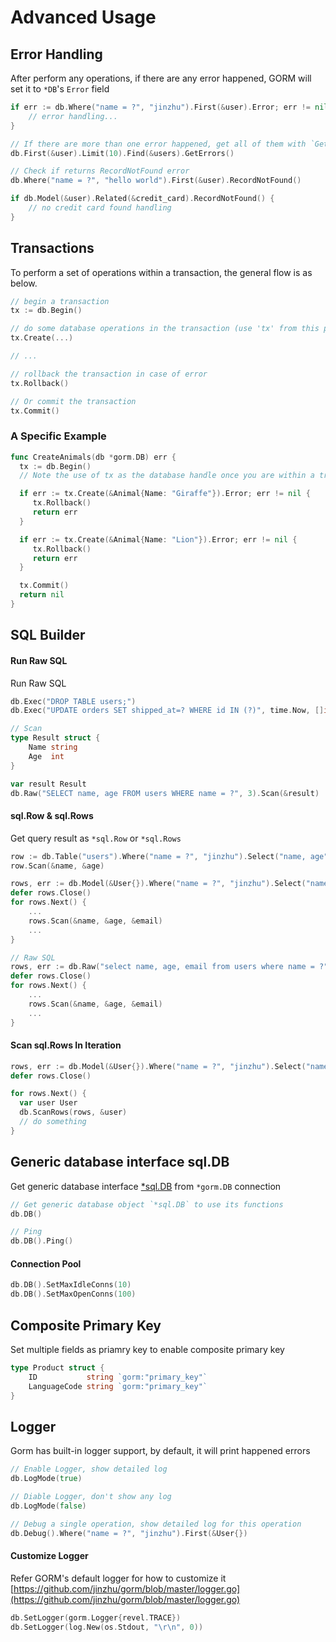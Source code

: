 # Advanced Usage

<!-- toc -->

## Error Handling

After perform any operations, if there are any error happened, GORM will set it to `*DB`'s `Error` field

```go
if err := db.Where("name = ?", "jinzhu").First(&user).Error; err != nil {
	// error handling...
}

// If there are more than one error happened, get all of them with `GetErrors`, it returns `[]error`
db.First(&user).Limit(10).Find(&users).GetErrors()

// Check if returns RecordNotFound error
db.Where("name = ?", "hello world").First(&user).RecordNotFound()

if db.Model(&user).Related(&credit_card).RecordNotFound() {
	// no credit card found handling
}
```

## Transactions

To perform a set of operations within a transaction, the general flow is as below.

```go
// begin a transaction
tx := db.Begin()

// do some database operations in the transaction (use 'tx' from this point, not 'db')
tx.Create(...)

// ...

// rollback the transaction in case of error
tx.Rollback()

// Or commit the transaction
tx.Commit()
```

### A Specific Example

```go
func CreateAnimals(db *gorm.DB) err {
  tx := db.Begin()
  // Note the use of tx as the database handle once you are within a transaction

  if err := tx.Create(&Animal{Name: "Giraffe"}).Error; err != nil {
     tx.Rollback()
     return err
  }

  if err := tx.Create(&Animal{Name: "Lion"}).Error; err != nil {
     tx.Rollback()
     return err
  }

  tx.Commit()
  return nil
}
```

## SQL Builder

#### Run Raw SQL

Run Raw SQL

```go
db.Exec("DROP TABLE users;")
db.Exec("UPDATE orders SET shipped_at=? WHERE id IN (?)", time.Now, []int64{11,22,33})

// Scan
type Result struct {
	Name string
	Age  int
}

var result Result
db.Raw("SELECT name, age FROM users WHERE name = ?", 3).Scan(&result)
```

#### sql.Row & sql.Rows

Get query result as `*sql.Row` or `*sql.Rows`

```go
row := db.Table("users").Where("name = ?", "jinzhu").Select("name, age").Row() // (*sql.Row)
row.Scan(&name, &age)

rows, err := db.Model(&User{}).Where("name = ?", "jinzhu").Select("name, age, email").Rows() // (*sql.Rows, error)
defer rows.Close()
for rows.Next() {
	...
	rows.Scan(&name, &age, &email)
	...
}

// Raw SQL
rows, err := db.Raw("select name, age, email from users where name = ?", "jinzhu").Rows() // (*sql.Rows, error)
defer rows.Close()
for rows.Next() {
	...
	rows.Scan(&name, &age, &email)
	...
}
```

#### Scan sql.Rows In Iteration

```go
rows, err := db.Model(&User{}).Where("name = ?", "jinzhu").Select("name, age, email").Rows() // (*sql.Rows, error)
defer rows.Close()

for rows.Next() {
  var user User
  db.ScanRows(rows, &user)
  // do something
}
```

## Generic database interface sql.DB

Get generic database interface [*sql.DB](http://golang.org/pkg/database/sql/#DB) from `*gorm.DB` connection

```go
// Get generic database object `*sql.DB` to use its functions
db.DB()

// Ping
db.DB().Ping()
```

#### Connection Pool

```go
db.DB().SetMaxIdleConns(10)
db.DB().SetMaxOpenConns(100)
```

## Composite Primary Key

Set multiple fields as priamry key to enable composite primary key

```go
type Product struct {
	ID           string `gorm:"primary_key"`
	LanguageCode string `gorm:"primary_key"`
}
```

## Logger

Gorm has built-in logger support, by default, it will print happened errors

```go
// Enable Logger, show detailed log
db.LogMode(true)

// Diable Logger, don't show any log
db.LogMode(false)

// Debug a single operation, show detailed log for this operation
db.Debug().Where("name = ?", "jinzhu").First(&User{})
```

#### Customize Logger

Refer GORM's default logger for how to customize it [https://github.com/jinzhu/gorm/blob/master/logger.go](https://github.com/jinzhu/gorm/blob/master/logger.go)

```go
db.SetLogger(gorm.Logger{revel.TRACE})
db.SetLogger(log.New(os.Stdout, "\r\n", 0))
```
